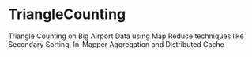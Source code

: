 TriangleCounting
================

Triangle Counting on Big Airport Data using Map Reduce techniques like Secondary Sorting, In-Mapper Aggregation and Distributed Cache
